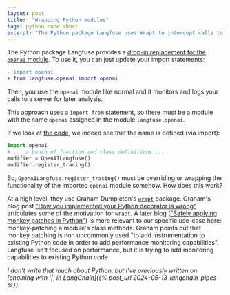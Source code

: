 ```yaml
---
layout: post
title:  "Wrapping Python modules"
tags: python code short
excerpt: "The Python package Langfuse uses Wrapt to intercept calls to module functions."
---
```


The Python package Langfuse provides a [drop-in replacement for the `openai` module](https://langfuse.com/docs/integrations/openai/python/get-started). To use it, you can just update your import statements:

```diff
- import openai
+ from langfuse.openai import openai
```

Then, you use the `openai` module like normal and it monitors and logs your calls to a server for later analysis.

This approach uses a `import-from` statement, so there must be a module with the name `openai` assigned in the module `langfuse.openai`.

If we look at [the code](https://github.com/langfuse/langfuse-python/blob/37d0632b65a48803adfdba4c852a2b0b5dfd3d88/langfuse/openai.py#L39), we indeed see that the name is defined (via import):

```python
import openai
# ... a bunch of function and class definitions ...
modifier = OpenAILangfuse()
modifier.register_tracing()
```

So, `OpenAILangfuse.register_tracing()` must be overriding or wrapping the functionality of the imported `openai` module somehow. How does this work?

At a high level, they use Graham Dumpleton's [`wrapt`](https://wrapt.readthedocs.io/en/master/) package. Graham's blog post ["How you implemented your Python decorator is wrong"](https://github.com/GrahamDumpleton/wrapt/blob/develop/blog/01-how-you-implemented-your-python-decorator-is-wrong.md) articulates some of the motivation for `wrapt`.
A later blog (["Safely applying monkey patches in Python"](https://github.com/GrahamDumpleton/wrapt/blob/develop/blog/11-safely-applying-monkey-patches-in-python.md)) is more relevant to our specific use-case here: monkey-patching a module's class methods.
Graham points out that monkey patching is non uncommonly used "to add instrumentation to existing Python code in order to add performance monitoring capabilities".
Langfuse isn't focused on performance, but it is trying to add monitoring capabilities to existing Python code.


_I don't write that much about Python, but I've previously written on [chaining with '|' in LangChain]({% post_url 2024-05-13-langchain-pipes %})._
